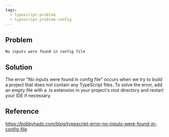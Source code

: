 ```yaml
---
tags:
  - typescript-problem
  - typescript-problem-config
---
```

## Problem

`No inputs were found in config file`

## Solution

The error "No inputs were found in config file" occurs when we try to build a project that does not contain any TypeScript files. To solve the error, add an empty file with a .ts extension in your project's root directory and restart your IDE if necessary. 

## Reference

https://bobbyhadz.com/blog/typescript-error-no-inputs-were-found-in-config-file
